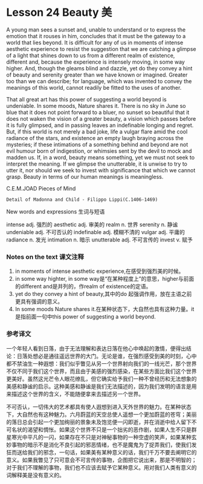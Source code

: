 # Lesson 24 Beauty 美
A young man sees a sunset and, unable to understand or to express the emotion that it rouses in him, concludes that it must be the gateway to a world that lies beyond. It is difficult for any of us in moments of intense aesthetic experience to resist the suggestion that we are catching a glimpse of a light that shines down to us from a different realm of existence, different and, because the experience is intensely moving, in some way higher. And, though the gleams blind and dazzle, yet do they convey a hint of beauty and serenity greater than we have known or imagined. Greater too than we can describe; for language, which was invented to convey the meanings of this world, cannot readily be fitted to the uses of another.

That all great art has this power of suggesting a world beyond is undeniable. In some moods, Nature shares it. There is no sky in June so blue that it does not point forward to a bluer, no sunset so beautiful that it does not waken the vision of a greater beauty, a vision which passes before it is fully glimpsed, and in passing leaves an indefinable longing and regret. But, if this world is not merely a bad joke, life a vulgar flare amid the cool radiance of the stars, and existence an empty laugh braying across the mysteries; if these intimations of a something behind and beyond are not evil humour born of indigestion, or whimsies sent by the devil to mock and madden us. If, in a word, beauty means something, yet we must not seek to interpret the meaning. If we glimpse the unutterable, it is unwise to try to utter it, nor should we seek to invest with significance that which we cannot grasp. Beauty in terms of our human meanings is meaningless.

C.E.M.JOAD Pieces of Mind
	
	
	Detail of Madonna and Child - Filippo Lippi(C.1406-1469)

New words and expressions 生词与短语

intense adj. 强烈的
	aesthetic adj. 审美的
	realm n. 世界
	serenity n. 静谧
	undeniable adj. 不可否认的
	indefinable adj. 模糊不清的
	vulgar adj. 平庸的
	radiance n. 发光
	intimation n. 暗示
	unutterable adj. 不可言传的
	invest v. 赋予

### Notes on the text 课文注释

1. in moments of intense aesthetic experience,在感受到强烈美的时候。
2. in some way highter, in some way是“在某种程度上”的意思，higher与前面的different and是并列的，作realm of existence的定语。
3. yet do they convey a hint of beauty,其中的do 起强调作用，放在主语之前更具有强调的意义。
4. In some moods Nature shares it.在某种状态下，大自然也具有这种力量。it是指前面一句中this power of suggesting a world beyond.

### 参考译文

一个年轻人看到日落，由于无法理解和表达日落在他心中唤起的激情，便得出结论：日落处想必是通往遥远世界的大门。无论是谁，在强烈感受到美的时刻，心中都不禁油生一种遐想：我们似乎瞥见从另一个世界射向我们的一线光芒，那个世界不仅不同于我们这个世界，而且由于美感的强烈感染，在某些方面比我们这个世界更美好。虽然这光芒令人眼花缭乱，但它确实给予我们一种不曾经历和无法想象的美感和静谧的启示。这种美感和静谧是我们无法描述的，因为我们发明的语言是用来描述这个世界的含义，不能随便拿来去描述另一个世界。

不可否认，一切伟大的艺术都具有使人遐想到进入天外世界的魅力。在某种状态下，大自然也有这种魅力。六月蔚蓝的天空总使人遥想一个更加蔚蓝的苍穹；美丽的落日总会引起一个更加绚丽的景象未及饱览便一闪即逝，并在消逝中给人留下不可名状的渴望和惆怅。如果这个世界不只是一个拙劣的恶作剧，如果人生不只是群星寒光中平凡的一闪，如果存在不只是对神秘事物的一种空虚的笑声，如果某种玄妙事物的暗示不是消化不良引起的邪恶情绪，也不是魔鬼为了捉弄我们，使我们发狂而送给我们的邪念，一句话，如果美有某种意义的话，我们千万不要去阐明它的意义。如果我瞥见了只可意会不可言传的事物，企图把它说出来，那是不明智的；对于我们不理解的事物，我们也不应该去赋予它某种意义。用对我们人类有意义的词解释美是没有意义的。

